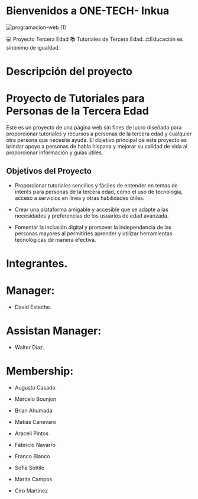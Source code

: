 # Bienvenidos a ONE-TECH- Inkua

![programacion-web (1)](https://github.com/PROGRAMA-INKUA-2023/ONE-TECH/assets/110946400/bb0dc040-8faa-47c3-b8f8-089a0c517f12)

💻 Proyecto Tercera Edad 📚 Tutoriales de Tercera Edad. ⚖️Educación es sinónimo de igualdad.

# Descripción del proyecto

# Proyecto de Tutoriales para Personas de la Tercera Edad

Este es un proyecto de una página web sin fines de lucro diseñada para proporcionar tutoriales y recursos a personas de la tercera edad y cualquier otra persona que necesite ayuda. El objetivo principal de este proyecto es brindar apoyo a personas de habla hispana y mejorar su calidad de vida al proporcionar información y guías útiles.

## Objetivos del Proyecto

- Proporcionar tutoriales sencillos y fáciles de entender en temas de interés para personas de la tercera edad, como el uso de tecnología, acceso a servicios en línea y otras
  habilidades útiles.

- Crear una plataforma amigable y accesible que se adapte a las necesidades y preferencias de los usuarios de edad avanzada.

- Fomentar la inclusión digital y promover la independencia de las personas mayores al permitirles aprender y utilizar herramientas tecnológicas de manera efectiva.

# Integrantes.

# Manager:

- David Esteche.

# Assistan Manager:

- Walter Diaz.

# Membership:

- Augusto Casado

- Marcelo Bounjon

- Brian Ahumada

- Matías Canevaro

- Araceli Pintos

- Fabricio Navarro

- Franco Blanco

- Sofia Sottile
- Marita Campos

- Ciro Martinez
